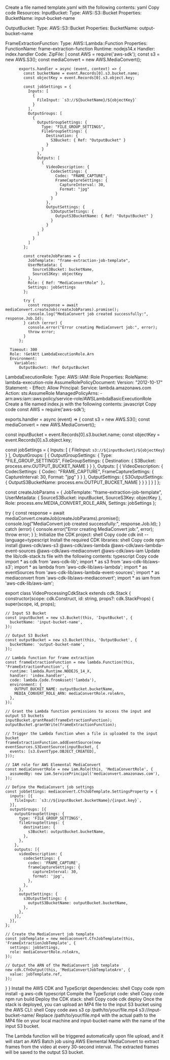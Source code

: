 Create a file named template.yaml with the following contents:
yaml
Copy code
Resources:
  InputBucket:
    Type: AWS::S3::Bucket
    Properties:
      BucketName: input-bucket-name

  OutputBucket:
    Type: AWS::S3::Bucket
    Properties:
      BucketName: output-bucket-name

  FrameExtractionFunction:
    Type: AWS::Lambda::Function
    Properties:
      FunctionName: frame-extraction-function
      Runtime: nodejs14.x
      Handler: index.handler
      Code:
        ZipFile: |
          const AWS = require('aws-sdk');
          const s3 = new AWS.S3();
          const mediaConvert = new AWS.MediaConvert();

          exports.handler = async (event, context) => {
            const bucketName = event.Records[0].s3.bucket.name;
            const objectKey = event.Records[0].s3.object.key;

            const jobSettings = {
              Inputs: [
                {
                  FileInput: `s3://${bucketName}/${objectKey}`
                }
              ],
              OutputGroups: [
                {
                  OutputGroupSettings: {
                    Type: "FILE_GROUP_SETTINGS",
                    FileGroupSettings: {
                      Destination: {
                        S3Bucket: { Ref: "OutputBucket" }
                      }
                    }
                  },
                  Outputs: [
                    {
                      VideoDescription: {
                        CodecSettings: {
                          Codec: "FRAME_CAPTURE",
                          FrameCaptureSettings: {
                            CaptureInterval: 30,
                            Format: "jpg"
                          }
                        }
                      },
                      OutputSettings: {
                        S3OutputSettings: {
                          OutputS3BucketName: { Ref: "OutputBucket" }
                        }
                      }
                    }
                  ]
                }
              ]
            };

            const createJobParams = {
              JobTemplate: "frame-extraction-job-template",
              UserMetadata: {
                SourceS3Bucket: bucketName,
                SourceS3Key: objectKey
              },
              Role: { Ref: "MediaConvertRole" },
              Settings: jobSettings
            };

            try {
              const response = await mediaConvert.createJob(createJobParams).promise();
              console.log("MediaConvert job created successfully:", response.Job.Id);
            } catch (error) {
              console.error("Error creating MediaConvert job:", error);
              throw error;
            }
          };
          
      Timeout: 300
      Role: !GetAtt LambdaExecutionRole.Arn
      Environment:
        Variables:
          OutputBucket: !Ref OutputBucket

  LambdaExecutionRole:
    Type: AWS::IAM::Role
    Properties:
      RoleName: lambda-execution-role
      AssumeRolePolicyDocument:
        Version: "2012-10-17"
        Statement:
          - Effect: Allow
            Principal:
              Service: lambda.amazonaws.com
            Action: sts:AssumeRole
      ManagedPolicyArns:
        - arn:aws:iam::aws:policy/service-role/AWSLambdaBasicExecutionRole
Create a file named index.js with the following contents:
javascript
Copy code
const AWS = require('aws-sdk');

exports.handler = async (event) => {
  const s3 = new AWS.S3();
  const mediaConvert = new AWS.MediaConvert();

  const inputBucket = event.Records[0].s3.bucket.name;
  const objectKey = event.Records[0].s3.object.key;

  const jobSettings = {
    Inputs: [
      {
        FileInput: `s3://${inputBucket}/${objectKey}`
      }
    ],
    OutputGroups: [
      {
        OutputGroupSettings: {
          Type: "FILE_GROUP_SETTINGS",
          FileGroupSettings: {
            Destination: {
              S3Bucket: process.env.OUTPUT_BUCKET_NAME
            }
          }
        },
        Outputs: [
          {
            VideoDescription: {
              CodecSettings: {
                Codec: "FRAME_CAPTURE",
                FrameCaptureSettings: {
                  CaptureInterval: 30,
                  Format: "jpg"
                }
              }
            },
            OutputSettings: {
              S3OutputSettings: {
                OutputS3BucketName: process.env.OUTPUT_BUCKET_NAME
              }
            }
          }
        ]
      }
    ]
  };

  const createJobParams = {
    JobTemplate: "frame-extraction-job-template",
    UserMetadata: {
      SourceS3Bucket: inputBucket,
      SourceS3Key: objectKey
    },
    Role: process.env.MEDIA_CONVERT_ROLE_ARN,
    Settings: jobSettings
  };

  try {
    const response = await mediaConvert.createJob(createJobParams).promise();
    console.log("MediaConvert job created successfully:", response.Job.Id);
  } catch (error) {
    console.error("Error creating MediaConvert job:", error);
    throw error;
  }
};
Initialize the CDK project:
shell
Copy code
cdk init --language=typescript
Install the required CDK libraries:
shell
Copy code
npm install @aws-cdk/aws-s3 @aws-cdk/aws-lambda @aws-cdk/aws-lambda-event-sources @aws-cdk/aws-mediaconvert @aws-cdk/aws-iam
Update the lib/cdk-stack.ts file with the following contents:
typescript
Copy code
import * as cdk from 'aws-cdk-lib';
import * as s3 from 'aws-cdk-lib/aws-s3';
import * as lambda from 'aws-cdk-lib/aws-lambda';
import * as eventSources from 'aws-cdk-lib/aws-lambda-event-sources';
import * as mediaconvert from 'aws-cdk-lib/aws-mediaconvert';
import * as iam from 'aws-cdk-lib/aws-iam';

export class VideoProcessingCdkStack extends cdk.Stack {
  constructor(scope: cdk.Construct, id: string, props?: cdk.StackProps) {
    super(scope, id, props);

    // Input S3 Bucket
    const inputBucket = new s3.Bucket(this, 'InputBucket', {
      bucketName: 'input-bucket-name',
    });

    // Output S3 Bucket
    const outputBucket = new s3.Bucket(this, 'OutputBucket', {
      bucketName: 'output-bucket-name',
    });

    // Lambda function for frame extraction
    const frameExtractionFunction = new lambda.Function(this, 'FrameExtractionFunction', {
      runtime: lambda.Runtime.NODEJS_14_X,
      handler: 'index.handler',
      code: lambda.Code.fromAsset('lambda'),
      environment: {
        OUTPUT_BUCKET_NAME: outputBucket.bucketName,
        MEDIA_CONVERT_ROLE_ARN: mediaConvertRole.roleArn,
      },
    });

    // Grant the Lambda function permissions to access the input and output S3 buckets
    inputBucket.grantRead(frameExtractionFunction);
    outputBucket.grantWrite(frameExtractionFunction);

    // Trigger the Lambda function when a file is uploaded to the input bucket
    frameExtractionFunction.addEventSource(new eventSources.S3EventSource(inputBucket, {
      events: [s3.EventType.OBJECT_CREATED],
    }));

    // IAM role for AWS Elemental MediaConvert
    const mediaConvertRole = new iam.Role(this, 'MediaConvertRole', {
      assumedBy: new iam.ServicePrincipal('mediaconvert.amazonaws.com'),
    });

    // Define the MediaConvert job settings
    const jobSettings: mediaconvert.CfnJobTemplate.SettingsProperty = {
      inputs: [{
        fileInput: `s3://${inputBucket.bucketName}/{input.key}`,
      }],
      outputGroups: [{
        outputGroupSettings: {
          type: 'FILE_GROUP_SETTINGS',
          fileGroupSettings: {
            destination: {
              s3Bucket: outputBucket.bucketName,
            },
          },
        },
        outputs: [{
          videoDescription: {
            codecSettings: {
              codec: 'FRAME_CAPTURE',
              frameCaptureSettings: {
                captureInterval: 30,
                format: 'jpg',
              },
            },
          },
          outputSettings: {
            s3OutputSettings: {
              outputS3BucketName: outputBucket.bucketName,
            },
          },
        }],
      }],
    };

    // Create the MediaConvert job template
    const jobTemplate = new mediaconvert.CfnJobTemplate(this, 'FrameExtractionJobTemplate', {
      settings: jobSettings,
      role: mediaConvertRole.roleArn,
    });

    // Output the ARN of the MediaConvert job template
    new cdk.CfnOutput(this, 'MediaConvertJobTemplateArn', {
      value: jobTemplate.ref,
    });
  }
}
Install the AWS CDK and TypeScript dependencies:
shell
Copy code
npm install -g aws-cdk typescript
Compile the TypeScript code:
shell
Copy code
npm run build
Deploy the CDK stack:
shell
Copy code
cdk deploy
Once the stack is deployed, you can upload an MP4 file to the input S3 bucket using the AWS CLI:
shell
Copy code
aws s3 cp /path/to/your/file.mp4 s3://input-bucket-name/
Replace /path/to/your/file.mp4 with the actual path to the MP4 file on your local machine and input-bucket-name with the name of the input S3 bucket.

The Lambda function will be triggered automatically upon file upload, and it will start an AWS Batch job using AWS Elemental MediaConvert to extract frames from the video at every 30-second interval. The extracted frames will be saved to the output S3 bucket.
